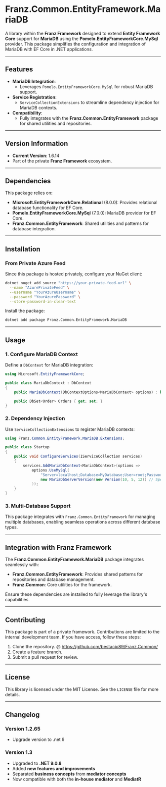 # **Franz.Common.EntityFramework.MariaDB**

A library within the **Franz Framework** designed to extend **Entity Framework Core** support for **MariaDB** using the **Pomelo.EntityFrameworkCore.MySql** provider. This package simplifies the configuration and integration of MariaDB with EF Core in .NET applications.

---

## **Features**

- **MariaDB Integration**:
  - Leverages `Pomelo.EntityFrameworkCore.MySql` for robust MariaDB support.
- **Service Registration**:
  - `ServiceCollectionExtensions` to streamline dependency injection for MariaDB contexts.
- **Compatibility**:
  - Fully integrates with the **Franz.Common.EntityFramework** package for shared utilities and repositories.

---

## **Version Information**

- **Current Version**: 1.6.14
- Part of the private **Franz Framework** ecosystem.

---

## **Dependencies**

This package relies on:
- **Microsoft.EntityFrameworkCore.Relational** (8.0.0): Provides relational database functionality for EF Core.
- **Pomelo.EntityFrameworkCore.MySql** (7.0.0): MariaDB provider for EF Core.
- **Franz.Common.EntityFramework**: Shared utilities and patterns for database integration.

---

## **Installation**

### **From Private Azure Feed**
Since this package is hosted privately, configure your NuGet client:

```bash
dotnet nuget add source "https://your-private-feed-url" \
  --name "AzurePrivateFeed" \
  --username "YourAzureUsername" \
  --password "YourAzurePassword" \
  --store-password-in-clear-text
```

Install the package:

```bash
dotnet add package Franz.Common.EntityFramework.MariaDB  
```

---

## **Usage**

### **1. Configure MariaDB Context**

Define a `DbContext` for MariaDB integration:

```csharp
using Microsoft.EntityFrameworkCore;

public class MariaDbContext : DbContext
{
    public MariaDbContext(DbContextOptions<MariaDbContext> options) : base(options) { }

    public DbSet<Order> Orders { get; set; }
}
```

### **2. Dependency Injection**

Use `ServiceCollectionExtensions` to register MariaDB contexts:

```csharp
using Franz.Common.EntityFramework.MariaDB.Extensions;

public class Startup
{
    public void ConfigureServices(IServiceCollection services)
    {
        services.AddMariaDbContext<MariaDbContext>(options =>
            options.UseMySql(
                "Server=localhost;Database=MyDatabase;User=root;Password=my_password;",
                new MariaDbServerVersion(new Version(10, 5, 12)) // Specify your MariaDB version
            ));
    }
}
```

### **3. Multi-Database Support**

This package integrates with `Franz.Common.EntityFramework` for managing multiple databases, enabling seamless operations across different database types.

---

## **Integration with Franz Framework**

The **Franz.Common.EntityFramework.MariaDB** package integrates seamlessly with:
- **Franz.Common.EntityFramework**: Provides shared patterns for repositories and database management.
- **Franz.Common**: Core utilities for the framework.

Ensure these dependencies are installed to fully leverage the library's capabilities.

---

## **Contributing**

This package is part of a private framework. Contributions are limited to the internal development team. If you have access, follow these steps:
1. Clone the repository. @ https://github.com/bestacio89/Franz.Common/
2. Create a feature branch.
3. Submit a pull request for review.

---

## **License**

This library is licensed under the MIT License. See the `LICENSE` file for more details.

---

## **Changelog**

### Version 1.2.65
- Upgrade version to .net 9

### Version 1.3
- Upgraded to **.NET 9.0.8**
- Added **new features and improvements**
- Separated **business concepts** from **mediator concepts**
- Now compatible with both the **in-house mediator** and **MediatR**


